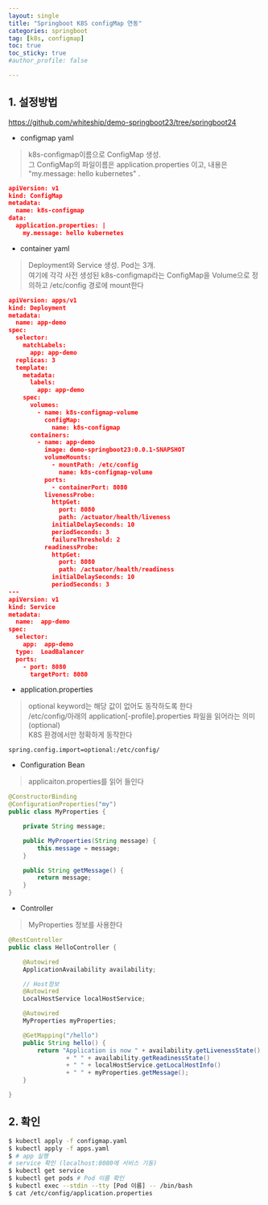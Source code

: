 ```yaml
---
layout: single
title: "Springboot K8S configMap 연동"
categories: springboot
tag: [k8s, configmap]
toc: true
toc_sticky: true
#author_profile: false

---
```




## 1. 설정방법

https://github.com/whiteship/demo-springboot23/tree/springboot24

* configmap yaml

> k8s-configmap이름으로 ConfigMap 생성.<br>그  ConfigMap의 파일이름은 application.properties 이고,  내용은 "my.message: hello kubernetes" .

```json
apiVersion: v1
kind: ConfigMap
metadata:
  name: k8s-configmap
data:
  application.properties: |
    my.message: hello kubernetes
```



* container yaml

> Deployment와 Service 생성. Pod는 3개.<br>여기에 각각  사전 생성된 k8s-configmap라는 ConfigMap을 Volume으로 정의하고  /etc/config 경로에 mount한다

```json
apiVersion: apps/v1
kind: Deployment
metadata:
  name: app-demo
spec:
  selector:
    matchLabels:
      app: app-demo
  replicas: 3
  template:
    metadata:
      labels:
        app: app-demo
    spec:
      volumes:
        - name: k8s-configmap-volume
          configMap:
            name: k8s-configmap
      containers:
        - name: app-demo
          image: demo-springboot23:0.0.1-SNAPSHOT
          volumeMounts:
            - mountPath: /etc/config
              name: k8s-configmap-volume
          ports:
            - containerPort: 8080
          livenessProbe:
            httpGet:
              port: 8080
              path: /actuator/health/liveness
            initialDelaySeconds: 10
            periodSeconds: 3
            failureThreshold: 2
          readinessProbe:
            httpGet:
              port: 8080
              path: /actuator/health/readiness
            initialDelaySeconds: 10
            periodSeconds: 3
---
apiVersion: v1
kind: Service
metadata:
  name:  app-demo
spec:
  selector:
    app:  app-demo
  type:  LoadBalancer
  ports:
    - port: 8080
      targetPort: 8080
```



* application.properties

> optional keyword는 해당 값이 없어도 동작하도록 한다<br>/etc/config/아래의 application[-profile].properties 파일을 읽어라는 의미 (optional)<br>K8S 환경에서만 정확하게 동작한다 

```properties
spring.config.import=optional:/etc/config/
```



* Configuration Bean

> applicaiton.properties를 읽어 들인다

```java
@ConstructorBinding
@ConfigurationProperties("my")
public class MyProperties {

    private String message;

    public MyProperties(String message) {
        this.message = message;
    }

    public String getMessage() {
        return message;
    }
}
```



* Controller

> MyProperties 정보를 사용한다

```java
@RestController
public class HelloController {

    @Autowired
    ApplicationAvailability availability;

    // Host정보
    @Autowired
    LocalHostService localHostService;

    @Autowired
    MyProperties myProperties;

    @GetMapping("/hello")
    public String hello() {
        return "Application is now " + availability.getLivenessState()
                + " " + availability.getReadinessState()
                + " " + localHostService.getLocalHostInfo()
                + " " + myProperties.getMessage();
    }

}
```



## 2. 확인

```bash
$ kubectl apply -f configmap.yaml
$ kubectl apply -f apps.yaml
$ # app 실행
# service 확인 (localhost:8080에 서비스 기동)
$ kubectl get service
$ kubectl get pods # Pod 이름 확인
$ kubectl exec --stdin --tty [Pod 이름] -- /bin/bash
$ cat /etc/config/application.properties
```



